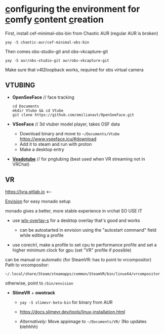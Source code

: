 # <ins>c</ins>onfiguring the environment for <ins>c</ins>omfy <ins>c</ins>ontent <ins>c</ins>reation

First, install cef-minimal-obs-bin from Chaotic AUR (regular AUR is broken)

`yay -S chaotic-aur/cef-minimal-obs-bin`

Then comes obs-studio-git and obs-vkcapture-git

`yay -S aur/obs-studio-git aur/obs-vkcapture-git`

Make sure that v4l2loopback works, required for obs virtual camera

## VTUBING

- **OpenSeeFace** // face tracking
    ```
    cd Documents
    mkdir Vtube && cd Vtube
    git clone https://github.com/emilianavt/OpenSeeFace.git
    ```

- **VSeeFace** // 3d vtuber model player, takes OSF data
    - Download binary and move to `~/Documents/Vtube`
      https://www.vseeface.icu/#download
    - Add it to steam and run with proton
    - Make a desktop entry

- [**Veadotube**](https://olmewe.itch.io/veadotube-mini?download) // for pngtubing (best used when VR streaming not in VRChat)

## VR

https://lvra.gitlab.io <-- 

[Envision](https://lvra.gitlab.io/video/envision_installation/envision_installation_hq.mp4) for easy monado setup

monado gives a better, more stable experience in vrchat SO USE IT

- use [wlx-overlay-s](https://github.com/galister/wlx-overlay-s) for a desktop overlay that's good and works
    - can be autostarted in envision using the "autostart command" field while editing a profile

- use corectrl, make a profile to set cpu to performance profile and set a higher minimum clock for gpu (set "VR" profile if possible)

can be manual or automatic (for SteamVR: has to point to vrcompositor)  
Path to vrcompositor:
```
~/.local/share/Steam/steamapps/common/SteamVR/bin/linux64/vrcompositor
```
otherwise, point to `/bin/envision`

- **SlimeVR** + **owotrack**
    - `yay -S slimevr-beta-bin` for binary from AUR
    - https://docs.slimevr.dev/tools/linux-installation.html  

    - *Alternatively:* Move appimage to `~/Documents/VR/` (No updates blehhhh)


<!--
- **AprilTagTrackers** // scuffed FBT with apriltags, works only with SteamVR
    - Download binary and move to `~/Documents/VR/`
      https://github.com/ju1ce/April-Tag-VR-FullBody-Tracker
    - Install the driver for SteamVR/OpenVR using provided scripts
    - Make a folder `~/.config/apriltag-trackers`
    - Run the binary in this path ^
      (cd to it or have a desktop entry use it as Path)
    - Disable SteamVR home for calibration mode to work
      (refer to the github wiki on the repo)